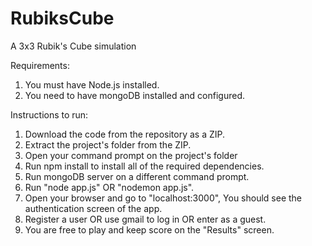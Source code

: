 # RubiksCube
A 3x3 Rubik's Cube simulation

Requirements: 
1. You must have Node.js installed.
2. You need to have mongoDB installed and configured.

Instructions to run:
1. Download the code from the repository as a ZIP.
2. Extract the project's folder from the ZIP.
3. Open your command prompt on the project's folder
4. Run npm install to install all of the required dependencies.
5. Run mongoDB server on a different command prompt.
6. Run "node app.js" OR "nodemon app.js".
7. Open your browser and go to "localhost:3000", You should see the authentication screen of the app.
8. Register a user OR use gmail to log in OR enter as a guest.
9. You are free to play and keep score on the "Results" screen.
